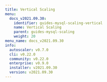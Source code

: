 ```yaml
---
title: Vertical Scaling
menu:
  docs_v2021.09.30:
    identifier: guides-mysql-scaling-vertical
    name: Vertical Scaling
    parent: guides-mysql-scaling
    weight: 20
menu_name: docs_v2021.09.30
info:
  autoscaler: v0.7.0
  cli: v0.22.0
  community: v0.22.0
  enterprise: v0.9.0
  installer: v2021.09.30
  version: v2021.09.30
---
```


